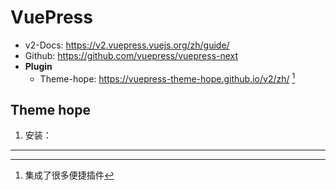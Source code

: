 
# VuePress

- v2-Docs: https://v2.vuepress.vuejs.org/zh/guide/
- Github: https://github.com/vuepress/vuepress-next
- **Plugin**
    - Theme-hope: https://vuepress-theme-hope.github.io/v2/zh/ [^hope]


[^hope]: 集成了很多便捷插件

## Theme hope

1. 安装：
----
